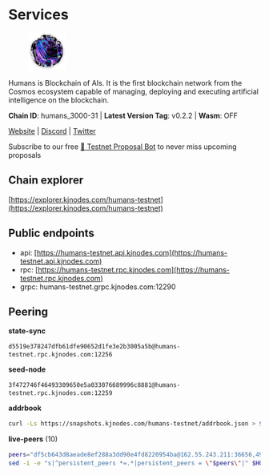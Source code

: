 # Services

<figure><img src="https://raw.githubusercontent.com/kj89/cosmos-images/main/logos/humans.png" alt=""><figcaption></figcaption></figure>

Humans is Blockchain of AIs. It is the first blockchain network  from the Cosmos ecosystem capable of managing, deploying and  executing artificial intelligence on the blockchain.

**Chain ID**: humans_3000-31 | **Latest Version Tag**: v0.2.2 | **Wasm**: OFF

[Website](https://humans.ai) | [Discord](https://discord.gg/humansdotai) | [Twitter](https://twitter.com/humansdotai)



Subscribe to our free [🤖 Testnet Proposal Bot](https://t.me/kjnodes_testnet_proposal_bot) to never miss upcoming proposals


## Chain explorer
[https://explorer.kjnodes.com/humans-testnet](https://explorer.kjnodes.com/humans-testnet)

## Public endpoints

* api: [https://humans-testnet.api.kjnodes.com](https://humans-testnet.api.kjnodes.com)
* rpc: [https://humans-testnet.rpc.kjnodes.com](https://humans-testnet.rpc.kjnodes.com)
* grpc: humans-testnet.grpc.kjnodes.com:12290

## Peering

**state-sync**

```text
d5519e378247dfb61dfe90652d1fe3e2b3005a5b@humans-testnet.rpc.kjnodes.com:12256
```

**seed-node**

```text
3f472746f46493309650e5a033076689996c8881@humans-testnet.rpc.kjnodes.com:12259
```

**addrbook**
```bash
curl -Ls https://snapshots.kjnodes.com/humans-testnet/addrbook.json > $HOME/.humansd/config/addrbook.json
```

**live-peers** (10)
```bash
peers="df5cb643d8aeade8ef288a3dd90e4fd8220954ba@162.55.243.211:36656,497886715ac23475f7428bd177b9fa53ff886a8d@78.46.80.79:26656,b1f13e9971cfdcf784fb0efbd1b72417d5410a02@195.201.59.194:26656,1ac5cfbf03df14b6c41d09d9f284e75cf03f5742@202.61.236.219:26656,fa9eb901a01430d928e71162151992c7afb51d62@178.23.126.70:26656,e41b5c547ebf5dd2e96d30efbd9d4c5c32e2f3a6@161.97.175.119:26656,be5158df5152ec7e6a4eca04c89e40494d19927c@51.79.101.159:26656,d792d994b50e546cef27f177f549090e6e41476f@69.197.6.24:26656,bc098ac0149a0a06701e29e4f7c79cac65c25c7f@162.55.173.57:26656,d5519e378247dfb61dfe90652d1fe3e2b3005a5b@65.109.68.190:12256"
sed -i -e "s|^persistent_peers *=.*|persistent_peers = \"$peers\"|" $HOME/.humansd/config/config.toml
```
